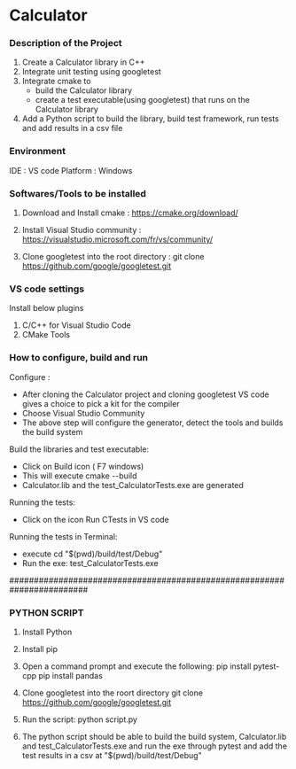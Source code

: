 # Calculator 


### Description of the Project
1. Create a Calculator library in C++
2. Integrate unit testing using googletest
3. Integrate cmake to 
   -  build the Calculator library 
   -  create a test executable(using googletest) that runs on the Calculator library 
4. Add a Python script to build the library, build test framework, run tests and 
add results in a csv file 

### Environment
IDE : VS code
Platform : Windows 


### Softwares/Tools to be installed
1. Download and Install cmake : https://cmake.org/download/
2. Install Visual Studio community : https://visualstudio.microsoft.com/fr/vs/community/

3. Clone googletest into the root directory : git clone https://github.com/google/googletest.git

### VS code settings
Install below plugins
1. C/C++ for Visual Studio Code
2. CMake Tools

### How to configure, build and run 
Configure : 
- After cloning the Calculator project and cloning googletest 
VS code gives a choice to pick a kit for the compiler 
- Choose Visual Studio Community 
- The above step will configure the generator, detect the tools and builds the build system 

Build the libraries and test executable:
- Click on Build icon ( F7 windows) 
- This will execute cmake --build 
- Calculator.lib and the test_CalculatorTests.exe are generated 

Running the tests:
- Click on the icon Run CTests in VS code 

Running the tests in Terminal:
- execute cd "$(pwd)/build/test/Debug"
- Run the exe: test_CalculatorTests.exe 

########################################################################


### PYTHON SCRIPT 

1. Install Python 
2. Install pip

3. Open a command prompt and execute the following:
   pip install pytest-cpp
   pip install pandas
   
4. Clone googletest into the roort directory
   git clone https://github.com/google/googletest.git
   
5. Run the script:
   python script.py 
   
6. The python script should be able to build the build system, Calculator.lib and
   test_CalculatorTests.exe and run the exe through pytest and add the test results in a csv
   at "$(pwd)/build/test/Debug"



 